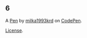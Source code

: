 6
-


A [Pen](https://codepen.io/milka1993krd/pen/gOqbrpe) by [milka1993krd](https://codepen.io/milka1993krd) on [CodePen](https://codepen.io).

[License](https://codepen.io/license/pen/gOqbrpe).